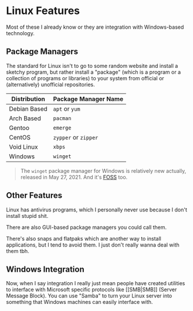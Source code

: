 # Linux Features

Most of these I already know or they are integration with Windows-based technology.

## Package Managers

The standard for Linux isn't to go to some random website and install a sketchy program, but rather install a "package" (which is a program or a collection of programs or libraries) to your system from official or (alternatively) unofficial repositories.

|Distribution|Package Manager Name|
|-|-|
|Debian Based|`apt` or `yum`|
|Arch Based|`pacman`|
|Gentoo|`emerge`|
|CentOS|`zypper` or `zipper`|
|Void Linux|`xbps`|
|Windows|`winget`|

>The `winget` package manager for Windows is relatively new actually, released in May 27, 2021. And it's [FOSS](https://github.com/microsoft/winget-cli) too.

## Other Features

Linux has antivirus programs, which I personally never use because I don't install stupid shit.

There are also GUI-based package managers you could call them.

There's also snaps and flatpaks which are another way to install applications, but I tend to avoid them. I just don't really wanna deal with them tbh.

## Windows Integration

Now, when I say integration I really just mean people have created utilities to interface with Microsoft specific protocols like [[SMB|SMB]] (Server Message Block). You can use "Samba" to turn your Linux server into something that Windows machines can easily interface with.
